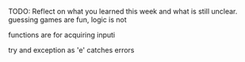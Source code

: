 TODO: Reflect on what you learned this week and what is still unclear.
guessing games are fun, logic is not

functions are for acquiring inputi

try and exception as 'e' catches errors 
